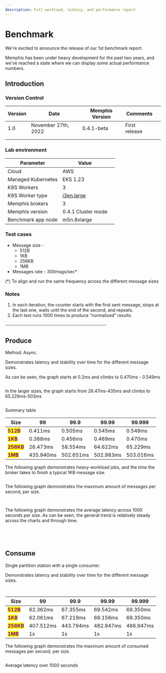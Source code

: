 ```yaml
---
description: Full workload, latency, and performance report
---
```


# Benchmark

We're excited to announce the release of our 1st benchmark report.&#x20;

Memphis has been under heavy development for the past two years, and we've reached a state where we can display some actual performance numbers.&#x20;

## Introduction

### Version Control

<table><thead><tr><th>Version</th><th>Date</th><th>Memphis Version</th><th>Comments</th><th data-hidden></th></tr></thead><tbody><tr><td>1.0</td><td>November 27th, 2022</td><td>0.4.1-beta</td><td>First release</td><td></td></tr><tr><td></td><td></td><td></td><td></td><td></td></tr><tr><td></td><td></td><td></td><td></td><td></td></tr></tbody></table>

### Lab environment

<table><thead><tr><th>Parameter</th><th>Value</th><th data-hidden></th></tr></thead><tbody><tr><td>Cloud</td><td>AWS</td><td></td></tr><tr><td>Managed Kubernetes</td><td>EKS 1.23</td><td></td></tr><tr><td>K8S Workers</td><td>3</td><td></td></tr><tr><td>K8S Worker type</td><td><a href="https://aws.amazon.com/ec2/instance-types/">i3en.large</a></td><td></td></tr><tr><td>Memphis brokers</td><td>3</td><td></td></tr><tr><td>Memphis version</td><td>0.4.1 Cluster mode</td><td></td></tr><tr><td>Benchmark app node</td><td>m5n.8xlarge</td><td></td></tr></tbody></table>

### Test cases

* Message size -
  * 512B
  * 1KB
  * 256KB
  * 1MB
* Messages rate - 300msgs/sec\*

(\*) To align and run the same frequency across the different message sizes

### Notes

1. In each iteration, the counter starts with the first sent message, stops at the last one, waits until the end of the second, and repeats.
2. Each test runs 1000 times to produce “normalized” results.

\---------------------------------------------------

## Produce

Method: Async.

Demonstrates latency and stability over time for the different message sizes.

As can be seen, the graph starts at 0.2ms and climbs to 0.470ms - 0.549ms

<figure><img src="../.gitbook/assets/Produce - Latency (512B-1KB).jpeg" alt=""><figcaption></figcaption></figure>

In the larger sizes, the graph starts from 26.47ms-435ms and climbs to 65.229ms-503ms

<figure><img src="../.gitbook/assets/Produce - Latency (256KB-1MB).jpeg" alt=""><figcaption></figcaption></figure>

Summary table

| Size                                         | 99        | 99.9      | 99.99     | 99.999    |
| -------------------------------------------- | --------- | --------- | --------- | --------- |
| <mark style="color:purple;">**512B**</mark>  | 0.411ms   | 0.505ms   | 0.545ms   | 0.549ms   |
| <mark style="color:purple;">**1KB**</mark>   | 0.388ms   | 0.456ms   | 0.469ms   | 0.470ms   |
| <mark style="color:purple;">**256KB**</mark> | 26.473ms  | 58.554ms  | 64.622ms  | 65.229ms  |
| <mark style="color:purple;">**1MB**</mark>   | 435.940ms | 502.651ms | 502.983ms | 503.016ms |

The following graph demonstrates heavy-workload jobs, and the time the broker takes to finish a typical 1KB message size.

<figure><img src="../.gitbook/assets/heavy-workload jobs.jpeg" alt=""><figcaption></figcaption></figure>

The following graph demonstrates the maximum amount of messages per second, per size.

<figure><img src="../.gitbook/assets/sec vs. MsgSize 2.jpg" alt=""><figcaption></figcaption></figure>

<figure><img src="../.gitbook/assets/sec vs. MsgSize.jpg" alt=""><figcaption></figcaption></figure>

The following graph demonstrates the average latency across 1000 seconds per size. As can be seen, the general trend is relatively steady across the charts and through time.

<figure><img src="../.gitbook/assets/Average latency(ms) - 512B.jpeg" alt=""><figcaption></figcaption></figure>

<figure><img src="../.gitbook/assets/Average latency(ms) - 1KB.jpeg" alt=""><figcaption></figcaption></figure>

<figure><img src="../.gitbook/assets/Average latency(ms) - 256KB.jpeg" alt=""><figcaption></figcaption></figure>

<figure><img src="../.gitbook/assets/Average latency(ms) - 1MB.jpeg" alt=""><figcaption></figcaption></figure>

## Consume

Single partition station with a single consumer.

Demonstrates latency and stability over time for the different message sizes.

<figure><img src="../.gitbook/assets/Consume - Latency.jpeg" alt=""><figcaption></figcaption></figure>

<figure><img src="../.gitbook/assets/Consume - Latency 1mb.jpeg" alt=""><figcaption></figcaption></figure>

| Size                                         | 99        | 99.9      | 99.99     | 99.999    |
| -------------------------------------------- | --------- | --------- | --------- | --------- |
| <mark style="color:purple;">**512B**</mark>  | 62.362ms  | 67.355ms  | 69.542ms  | 69.350ms  |
| <mark style="color:purple;">**1KB**</mark>   | 62.061ms  | 67.219ms  | 69.156ms  | 69.350ms  |
| <mark style="color:purple;">**256KB**</mark> | 407.512ms | 443.794ms | 482.947ms | 486.947ms |
| <mark style="color:purple;">**1MB**</mark>   | 1s        | 1s        | 1s        | 1s        |

The following graph demonstrates the maximum amount of consumed messages per second, per size.

<figure><img src="../.gitbook/assets/sec vs. MsgSize 2 (2).jpg" alt=""><figcaption></figcaption></figure>

Average latency over 1000 seconds

<figure><img src="../.gitbook/assets/Average latency(ms) - 512B 2.jpeg" alt=""><figcaption></figcaption></figure>

<figure><img src="../.gitbook/assets/Average latency(ms) -1KB 2.jpeg" alt=""><figcaption></figcaption></figure>

<figure><img src="../.gitbook/assets/Average latency(ms) -256KB 2.jpeg" alt=""><figcaption></figcaption></figure>

<figure><img src="../.gitbook/assets/Average latency(ms) -1MB.jpeg" alt=""><figcaption></figcaption></figure>
